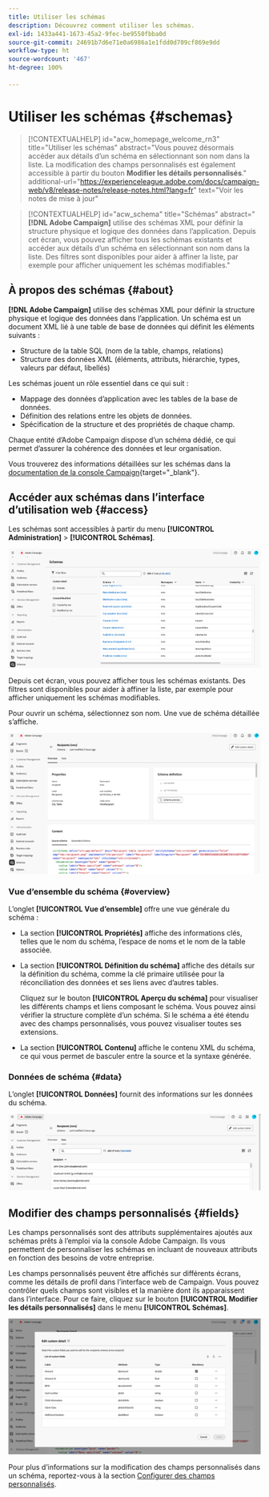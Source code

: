 ```yaml
---
title: Utiliser les schémas
description: Découvrez comment utiliser les schémas.
exl-id: 1433a441-1673-45a2-9fec-be9550fbba0d
source-git-commit: 24691b7d6e71e0a6986a1e1fdd0d709cf869e9dd
workflow-type: ht
source-wordcount: '467'
ht-degree: 100%

---
```


# Utiliser les schémas {#schemas}

>[!CONTEXTUALHELP]
>id="acw_homepage_welcome_rn3"
>title="Utiliser les schémas"
>abstract="Vous pouvez désormais accéder aux détails d’un schéma en sélectionnant son nom dans la liste. La modification des champs personnalisés est également accessible à partir du bouton **Modifier les détails personnalisés**."
>additional-url="https://experienceleague.adobe.com/docs/campaign-web/v8/release-notes/release-notes.html?lang=fr" text="Voir les notes de mise à jour"



>[!CONTEXTUALHELP]
>id="acw_schema"
>title="Schémas"
>abstract="**[!DNL Adobe Campaign]** utilise des schémas XML pour définir la structure physique et logique des données dans l’application. Depuis cet écran, vous pouvez afficher tous les schémas existants et accéder aux détails d’un schéma en sélectionnant son nom dans la liste. Des filtres sont disponibles pour aider à affiner la liste, par exemple pour afficher uniquement les schémas modifiables."

## À propos des schémas {#about}

**[!DNL Adobe Campaign]** utilise des schémas XML pour définir la structure physique et logique des données dans l’application. Un schéma est un document XML lié à une table de base de données qui définit les éléments suivants :

* Structure de la table SQL (nom de la table, champs, relations)
* Structure des données XML (éléments, attributs, hiérarchie, types, valeurs par défaut, libellés)

Les schémas jouent un rôle essentiel dans ce qui suit :

* Mappage des données d’application avec les tables de la base de données.
* Définition des relations entre les objets de données.
* Spécification de la structure et des propriétés de chaque champ.

Chaque entité d’Adobe Campaign dispose d’un schéma dédié, ce qui permet d’assurer la cohérence des données et leur organisation.

Vous trouverez des informations détaillées sur les schémas dans la [documentation de la console Campaign](https://experienceleague.adobe.com/fr/docs/campaign/campaign-v8/developer/shemas-forms/schemas){target="_blank"}.

## Accéder aux schémas dans l’interface d’utilisation web {#access}

Les schémas sont accessibles à partir du menu **[!UICONTROL Administration]** > **[!UICONTROL Schémas]**.

![](assets/schemas-list.png)

Depuis cet écran, vous pouvez afficher tous les schémas existants. Des filtres sont disponibles pour aider à affiner la liste, par exemple pour afficher uniquement les schémas modifiables.

Pour ouvrir un schéma, sélectionnez son nom. Une vue de schéma détaillée s’affiche.

![](assets/schema-details.png)

### Vue d’ensemble du schéma {#overview}

L’onglet **[!UICONTROL Vue d’ensemble]** offre une vue générale du schéma :

* La section **[!UICONTROL Propriétés]** affiche des informations clés, telles que le nom du schéma, l’espace de noms et le nom de la table associée.

* La section **[!UICONTROL Définition du schéma]** affiche des détails sur la définition du schéma, comme la clé primaire utilisée pour la réconciliation des données et ses liens avec d’autres tables.

  Cliquez sur le bouton **[!UICONTROL Aperçu du schéma]** pour visualiser les différents champs et liens composant le schéma. Vous pouvez ainsi vérifier la structure complète d’un schéma. Si le schéma a été étendu avec des champs personnalisés, vous pouvez visualiser toutes ses extensions.

* La section **[!UICONTROL Contenu]** affiche le contenu XML du schéma, ce qui vous permet de basculer entre la source et la syntaxe générée.

### Données de schéma {#data}

L’onglet **[!UICONTROL Données]** fournit des informations sur les données du schéma.

![](assets/schemas-data.png)

## Modifier des champs personnalisés {#fields}

Les champs personnalisés sont des attributs supplémentaires ajoutés aux schémas prêts à l’emploi via la console Adobe Campaign. Ils vous permettent de personnaliser les schémas en incluant de nouveaux attributs en fonction des besoins de votre entreprise.

Les champs personnalisés peuvent être affichés sur différents écrans, comme les détails de profil dans l’interface web de Campaign. Vous pouvez contrôler quels champs sont visibles et la manière dont ils apparaissent dans l’interface. Pour ce faire, cliquez sur le bouton **[!UICONTROL Modifier les détails personnalisés]** dans le menu **[!UICONTROL Schémas]**.

![](assets/schemas-custom.png)

Pour plus d’informations sur la modification des champs personnalisés dans un schéma, reportez-vous à la section [Configurer des champs personnalisés](../administration/custom-fields.md).

